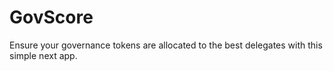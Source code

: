 # GovScore

Ensure your governance tokens are allocated to the best delegates with this simple next app.